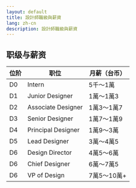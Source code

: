 ```yaml
---
layout: default
title: 設計師職級與薪資
lang: zh-cn
description: 設計師職級與薪資
---
```




## 职级与薪资

| 位阶 | 职位 | 月薪（台币） |
| --- | --- | --- |
| D0 | Intern | 5千～1萬|
| D1 | Junior Designer | 1萬～1萬3 |
| D2 | Associate Designer | 1萬3～1萬7 |
| D3 | Senior Designer| 1萬7～1萬9 |
| D4 | Principal Designer | 1萬9～3萬 |
| D5 | Lead Designer| 3萬～4萬5 |
| D6 | Design Director | 4萬5～6萬 |
| D6 | Chief Designer | 6萬～7萬5 |
| D6 | VP of Design | 7萬5～10萬+ |


